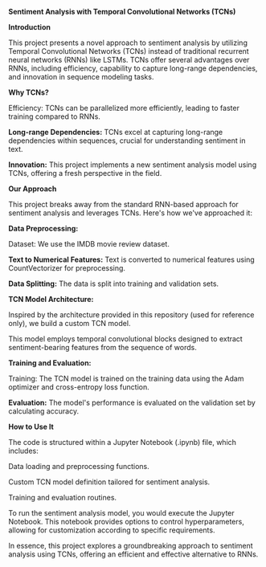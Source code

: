 **Sentiment Analysis with Temporal Convolutional Networks (TCNs)**

**Introduction**

This project presents a novel approach to sentiment analysis by utilizing Temporal Convolutional Networks (TCNs) instead of traditional recurrent neural networks (RNNs) like LSTMs. TCNs offer several advantages over RNNs, including efficiency, capability to capture long-range dependencies, and innovation in sequence modeling tasks.

**Why TCNs?**

Efficiency: TCNs can be parallelized more efficiently, leading to faster training compared to RNNs.

**Long-range Dependencies:** TCNs excel at capturing long-range dependencies within sequences, crucial for understanding sentiment in text.

**Innovation:** This project implements a new sentiment analysis model using TCNs, offering a fresh perspective in the field.

**Our Approach**

This project breaks away from the standard RNN-based approach for sentiment analysis and leverages TCNs. Here's how we've approached it:

**Data Preprocessing:**

Dataset: We use the IMDB movie review dataset.

**Text to Numerical Features:** Text is converted to numerical features using CountVectorizer for preprocessing.

**Data Splitting:** The data is split into training and validation sets.

**TCN Model Architecture:**

Inspired by the architecture provided in this repository (used for reference only), we build a custom TCN model.

This model employs temporal convolutional blocks designed to extract sentiment-bearing features from the sequence of words.

**Training and Evaluation:**

Training: The TCN model is trained on the training data using the Adam optimizer and cross-entropy loss function.

**Evaluation:** The model's performance is evaluated on the validation set by calculating accuracy.

**How to Use It**

The code is structured within a Jupyter Notebook (.ipynb) file, which includes:

Data loading and preprocessing functions.

Custom TCN model definition tailored for sentiment analysis.

Training and evaluation routines.

To run the sentiment analysis model, you would execute the Jupyter Notebook. This notebook provides options to control hyperparameters, allowing for customization according to specific requirements. 

In essence, this project explores a groundbreaking approach to sentiment analysis using TCNs, offering an efficient and effective alternative to RNNs.





